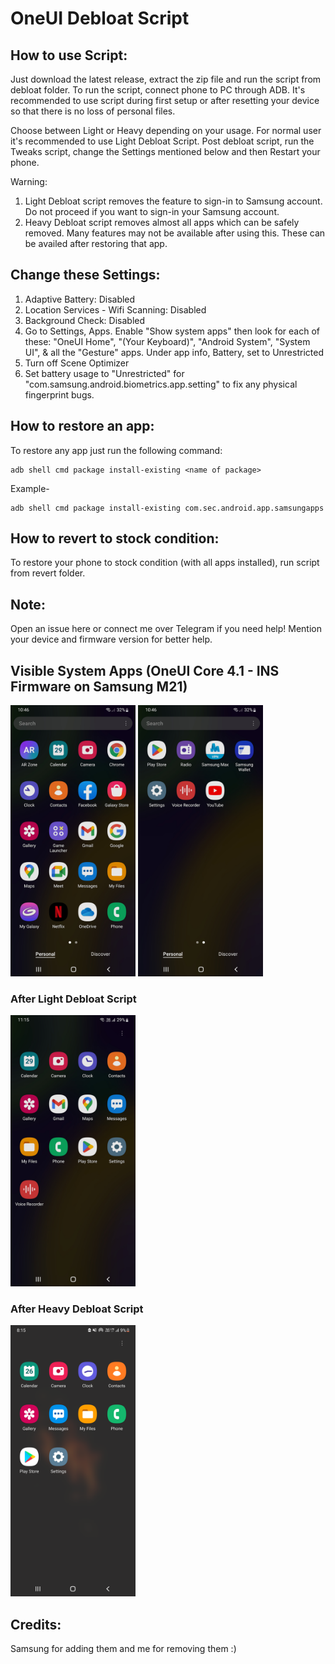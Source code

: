# OneUI Debloat Script

## How to use Script: 
Just download the latest release, extract the zip file and run the script from debloat folder. To run the script, connect phone to PC through ADB. It's recommended to use script during first setup or after resetting your device so that there is no loss of personal files.

Choose between Light or Heavy depending on your usage. For normal user it's recommended to use Light Debloat Script. Post debloat script, run the Tweaks script, change the Settings mentioned below and then Restart your phone.

Warning: 
1. Light Debloat script removes the feature to sign-in to Samsung account. Do not proceed if you want to sign-in your Samsung account.
2. Heavy Debloat script removes almost all apps which can be safely removed. Many features may not be available after using this. These can be availed after restoring that app.

## Change these Settings:
1. Adaptive Battery: Disabled
2. Location Services - Wifi Scanning: Disabled
3. Background Check: Disabled
4. Go to Settings, Apps. Enable "Show system apps" then look for each of these:
"OneUI Home", "(Your Keyboard)", "Android System", "System UI", & all the "Gesture" apps. Under app info, Battery, set to Unrestricted
5. Turn off Scene Optimizer
6. Set battery usage to "Unrestricted" for "com.samsung.android.biometrics.app.setting" to fix any physical fingerprint bugs.

## How to restore an app:

To restore any app just run the following command:
~~~
adb shell cmd package install-existing <name of package>
~~~

Example- 
~~~
adb shell cmd package install-existing com.sec.android.app.samsungapps
~~~

## How to revert to stock condition:

To restore your phone to stock condition (with all apps installed), run script from revert folder.

## Note:
Open an issue here or connect me over Telegram if you need help! Mention your device and firmware version for better help.

## Visible System Apps (OneUI Core 4.1 - INS Firmware on Samsung M21)
<img src="images/1.jpg" width="200"/>  <img src="images/2.jpg" width="200"/>

### After Light Debloat Script
<img src="images/3.jpg" width="200"/>

### After Heavy Debloat Script
<img src="images/4.jpg" width="200"/>

## Credits:
Samsung for adding them and me for removing them :)